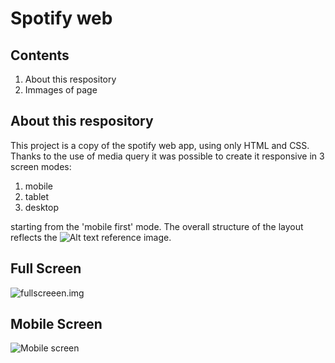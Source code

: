 # Spotify web

## Contents

1. About this respository
2. Immages of page 

## About this respository
This project is a copy of the spotify web app, using only HTML and CSS. Thanks to the use of media query it was possible to create it responsive in 3 screen modes:
1. mobile
2. tablet
3. desktop

starting from the 'mobile first' mode. The overall structure of the layout reflects the ![Alt text](img/spotify-lg.png) reference image. 

## Full Screen 

![fullscreeen.img](<img/Screenshot 2023-10-27 191914.png>)

## Mobile Screen

![Mobile screen](<img/Screenshot 2023-10-28 125652.png>)
